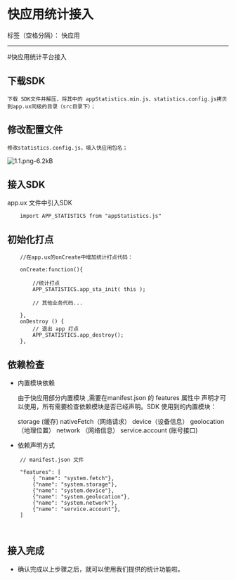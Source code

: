 # 快应用统计接入

标签（空格分隔）： 快应用

---

#快应用统计平台接入

## 下载SDK

    下载 SDK文件并解压，将其中的 appStatistics.min.js、statistics.config.js拷贝到app.ux同级的目录（src目录下）；

## 修改配置文件
    修改statistics.config.js，填入快应用包名；
    
![1.1.png-6.2kB][1]

## 接入SDK

app.ux 文件中引入SDK
```
    import APP_STATISTICS from "appStatistics.js"

``` 

## 初始化打点


```
    //在app.ux的onCreate中增加统计打点代码：

    onCreate:function(){
        
        //统计打点
        APP_STATISTICS.app_sta_init( this );

        // 其他业务代码...

    },    
    onDestroy () {
        // 退出 app 打点
        APP_STATISTICS.app_destroy();              
    },    

```


## 依赖检查

- 内置模块依赖

    由于快应用部分内置模块 ,需要在manifest.json 的 features 属性中 声明才可以使用，所有需要检查依赖模块是否已经声明。SDK 使用到的内置模块： 
    
    storage (缓存)
    nativeFetch（网络请求）
    device（设备信息）
    geolocation （地理位置）
    network （网络信息）
    service.account (账号接口) 
 
- 依赖声明方式 

```
    // manifest.json 文件
    
    "features": [
        { "name": "system.fetch"},
        {"name": "system.storage"},
        {"name": "system.device"},
        {"name": "system.geolocation"},
        {"name": "system.network"},
        {"name": "service.account"},
    ]

    
```

## 接入完成
 - 确认完成以上步骤之后，就可以使用我们提供的统计功能啦。


[1]: http://static.zybuluo.com/koalasweet/dputnlpof773s9qjykq1oaxe/1.1.png